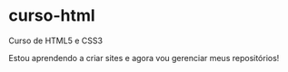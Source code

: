 # curso-html
 Curso de HTML5 e CSS3

<p>Estou aprendendo a criar sites e agora vou gerenciar meus repositórios!</p>